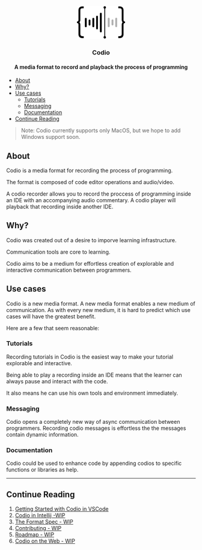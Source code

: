  <p align="center">
  <img src="./assets/black_small.png" alt="Codio logo"/>
</p>
<h3 align="center">
Codio
</h3>
<h4 align="center">
  A media format to record and playback the process of programming
</h4>


  - [About](#about)
  - [Why?](#why)
  - [Use cases](#use-cases)
    - [Tutorials](#tutorials)
    - [Messaging](#messaging)
    - [Documentation](#documentation)
  - [Continue Reading](#continue-reading)

>Note: Codio currently supports only MacOS, but we hope to add Windows support soon.

## About
Codio is a media format for recording the process of programming.

The format is composed of code editor operations and audio/video.

A codio recorder allows you to record the proccess of programming inside an IDE with an accompanying audio commentary. A codio player will playback that recording inside another IDE.

## Why?

Codio was created out of a desire to imporve learning infrastructure.

Communication tools are core to learning.

Codio aims to be a medium for effortless creation of explorable and interactive communication between programmers.

## Use cases

Codio is a new media format. A new media format enables a new medium of communication. As with every new medium, it is hard to predict which use cases will have the greatest benefit.

Here are a few that seem reasonable:

### Tutorials

Recording tutorials in Codio is the easiest way to make your tutorial explorable and interactive.

Being able to play a recording inside an IDE means that the learner can always pause and interact with the code.

It also means he can use his own tools and environment immediately.

### Messaging

Codio opens a completely new way of async communication between programmers. Recording codio messages is effortless the the messages contain dynamic information.

### Documentation
Codio could be used to enhance code by appending codios to specific functions or libraries as help.

***
## Continue Reading
1) [Getting Started with Codio in VSCode](./vscode/README.md)
2) [Codio in Intellij -WIP](./docs/intellij-docs.md)
3) [The Format Spec - WIP](./docs/spec.md)
4) [Contributing - WIP](./docs/contributing.md)
5) [Roadmap - WIP](./docs/roadmap.md)
6) [Codio on the Web - WIP](./docs/web-docs.md)




